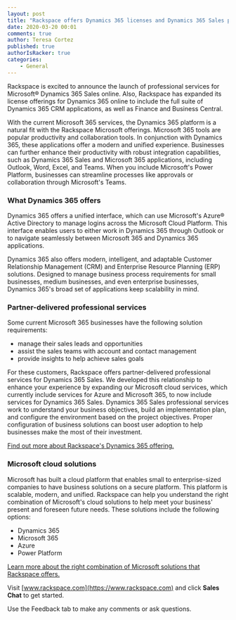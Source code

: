 ```yaml
---
layout: post
title: "Rackspace offers Dynamics 365 licenses and Dynamics 365 Sales professional services"
date: 2020-03-20 00:01
comments: true
author: Teresa Cortez
published: true
authorIsRacker: true
categories:
    - General
---
```


Rackspace is excited to announce the launch of professional services for
Microsoft&reg; Dynamics 365 Sales online. Also, Rackspace has expanded its
license offerings for Dynamics 365 online to include the full suite of Dynamics
365 CRM applications, as well as Finance and Business Central.

<!-- more -->

With the current Microsoft 365 services, the Dynamics 365 platform is a natural
fit with the Rackspace Microsoft offerings. Microsoft 365 tools are popular
productivity and collaboration tools. In conjunction with Dynamics 365, these
applications offer a modern and unified experience. Businesses can further
enhance their productivity with robust integration capabilities, such as
Dynamics 365 Sales and Microsoft 365 applications, including Outlook, Word,
Excel, and Teams. When you include Microsoft's Power Platform, businesses can
streamline processes like approvals or collaboration through Microsoft's Teams.

### What Dynamics 365 offers

Dynamics 365 offers a unified interface, which can use Microsoft's Azure&reg;
Active Directory to manage logins across the Microsoft Cloud Platform. This
interface enables users to either work in Dynamics 365 through Outlook or to
navigate seamlessly between Microsoft 365 and Dynamics 365 applications.

Dynamics 365 also offers modern, intelligent, and adaptable Customer Relationship
Management (CRM) and Enterprise Resource Planning (ERP) solutions. Designed to
manage business process requirements for small businesses, medium businesses,
and even enterprise businesses, Dynamics 365's broad set of applications keep
scalability in mind.

### Partner-delivered professional services

Some current Microsoft 365 businesses have the following solution requirements:

- manage their sales leads and opportunities
- assist the sales teams with account and contact management
- provide insights to help achieve sales goals

For these customers, Rackspace offers partner-delivered professional services
for Dynamics 365 Sales. We developed this relationship to enhance your experience
by expanding our Microsoft cloud services, which currently include services for
Azure and Microsoft 365, to now include services for Dynamics 365 Sales. Dynamics
365 Sales professional services work to understand your business objectives,
build an implementation plan, and configure the environment based on the project
objectives. Proper configuration of business solutions can boost user adoption
to help businesses make the most of their investment.

<a class="cta red" id="cta" href="https://www.rackspace.com/microsoft/dynamics-365">Find out more about Rackspace's Dynamics 365 offering.</a>

### Microsoft cloud solutions

Microsoft has built a cloud platform that enables small to enterprise-sized
companies to have business solutions on a secure platform. This platform is
scalable, modern, and unified. Rackspace can help you understand the right
combination of Microsoft's cloud solutions to help meet your business' present
and foreseen future needs.  These solutions include the following options:

- Dynamics 365
- Microsoft 365
- Azure
- Power Platform

<a class="cta blue" id="cta" href="https://www.rackspace.com/microsoft">Learn more about the right combination of Microsoft solutions that Rackspace offers.</a>

Visit [www.rackspace.com](https://www.rackspace.com) and click **Sales Chat**
to get started.

Use the Feedback tab to make any comments or ask questions.
